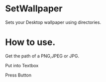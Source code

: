 # SetWallpaper

Sets your Desktop wallpaper using directories.

# How to use.

Get the path of a PNG,JPEG or JPG.

Put into Textbox

Press Button
